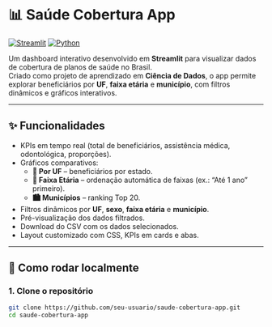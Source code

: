 # 📊 Saúde Cobertura App

[![Streamlit](https://img.shields.io/badge/Made%20with-Streamlit-FF4B4B?logo=streamlit&logoColor=white)](https://streamlit.io)
[![Python](https://img.shields.io/badge/Python-3.10%2B-blue?logo=python&logoColor=white)](https://www.python.org/)

Um dashboard interativo desenvolvido em **Streamlit** para visualizar dados de cobertura de planos de saúde no Brasil.  
Criado como projeto de aprendizado em **Ciência de Dados**, o app permite explorar beneficiários por **UF**, **faixa etária** e **município**, com filtros dinâmicos e gráficos interativos.

---

## ✨ Funcionalidades

- KPIs em tempo real (total de beneficiários, assistência médica, odontológica, proporções).  
- Gráficos comparativos:
  - **📍 Por UF** – beneficiários por estado.
  - **👥 Faixa Etária** – ordenação automática de faixas (ex.: “Até 1 ano” primeiro).
  - **🏙️ Municípios** – ranking Top 20.  
- Filtros dinâmicos por **UF**, **sexo**, **faixa etária** e **município**.  
- Pré-visualização dos dados filtrados.  
- Download do CSV com os dados selecionados.  
- Layout customizado com CSS, KPIs em cards e abas.

---

## 🚀 Como rodar localmente

### 1. Clone o repositório

```bash
git clone https://github.com/seu-usuario/saude-cobertura-app.git
cd saude-cobertura-app
